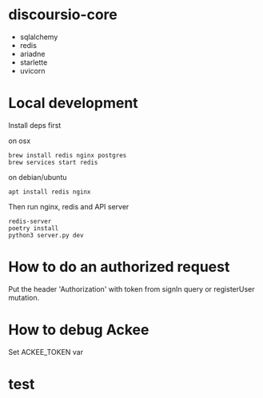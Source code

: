 # discoursio-core


- sqlalchemy
- redis
- ariadne
- starlette
- uvicorn

# Local development

Install deps first

on osx
```
brew install redis nginx postgres
brew services start redis
```

on debian/ubuntu
```
apt install redis nginx
```

Then run nginx, redis and API server
```
redis-server
poetry install
python3 server.py dev
```

# How to do an authorized request

Put the header 'Authorization' with token from signIn query or registerUser mutation.

# How to debug Ackee

Set ACKEE_TOKEN var

# test


